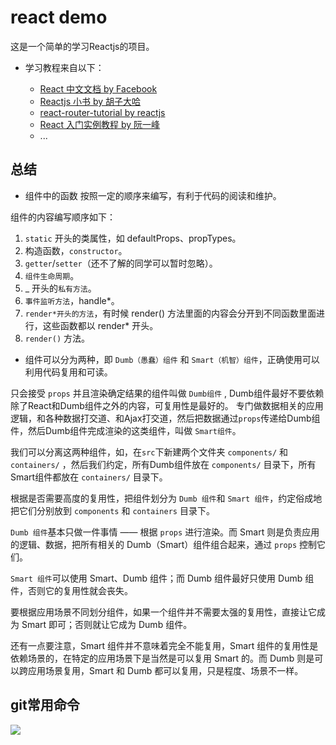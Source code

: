 # react demo

 这是一个简单的学习Reactjs的项目。

* 学习教程来自以下：

  - [React 中文文档 by Facebook](https://doc.react-china.org/)
  - [Reactjs 小书 by 胡子大哈](http://huziketang.com/books/react/)
  - [react-router-tutorial by reactjs](https://github.com/reactjs/react-router-tutorial)
  - [React 入门实例教程 by 阮一峰](http://www.ruanyifeng.com/blog/2015/03/react.html)
  - ...

## 总结

* 组件中的函数 按照一定的顺序来编写，有利于代码的阅读和维护。

组件的内容编写顺序如下：
  1. `static` 开头的类属性，如 defaultProps、propTypes。
  2. 构造函数，`constructor`。
  3. `getter`/`setter`（还不了解的同学可以暂时忽略）。
  4. `组件生命周期`。
  5. _ 开头的`私有方法`。
  6. `事件监听方法`，handle*。
  7. `render*开头的方法`，有时候 render() 方法里面的内容会分开到不同函数里面进行，这些函数都以 render* 开头。
  8. `render()` 方法。

* 组件可以分为两种，即 `Dumb（愚蠢）组件` 和 `Smart（机智）组件`，正确使用可以利用代码复用和可读。

只会接受 `props` 并且渲染确定结果的组件叫做 `Dumb组件` , Dumb组件最好不要依赖除了React和Dumb组件之外的内容，可复用性是最好的。
专门做数据相关的应用逻辑，和各种数据打交道、和Ajax打交道，然后把数据通过`props`传递给Dumb组件，然后Dumb组件完成渲染的这类组件，叫做 `Smart组件`。

我们可以分离这两种组件，如，在`src`下新建两个文件夹 `components/` 和 `containers/` ，然后我们约定，所有Dumb组件放在 `components/` 目录下，所有Smart组件都放在 `containers/` 目录下。

根据是否需要高度的复用性，把组件划分为 `Dumb 组件`和 `Smart 组件`，约定俗成地把它们分别放到 `components` 和 `containers` 目录下。

`Dumb 组件`基本只做一件事情 —— 根据 `props` 进行渲染。而 Smart 则是负责应用的逻辑、数据，把所有相关的 Dumb（Smart）组件组合起来，通过 `props` 控制它们。

`Smart 组件`可以使用 Smart、Dumb 组件；而 Dumb 组件最好只使用 Dumb 组件，否则它的复用性就会丧失。

要根据应用场景不同划分组件，如果一个组件并不需要太强的复用性，直接让它成为 Smart 即可；否则就让它成为 Dumb 组件。

还有一点要注意，Smart 组件并不意味着完全不能复用，Smart 组件的复用性是依赖场景的，在特定的应用场景下是当然是可以复用 Smart 的。而 Dumb 则是可以跨应用场景复用，Smart 和 Dumb 都可以复用，只是程度、场景不一样。 

## git常用命令

![](https://www.git-tower.com/blog/content/posts/54-git-cheat-sheet/git-cheat-sheet-large01.png)